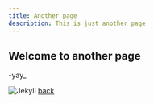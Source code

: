 ```yaml
---
title: Another page
description: This is just another page
---
```


## Welcome to another page

-yay_

![Jekyll](https://wordpressify.ru/wp-content/uploads/2019/10/jekyll-for-wp-developers-opt.png)
[back](./)
